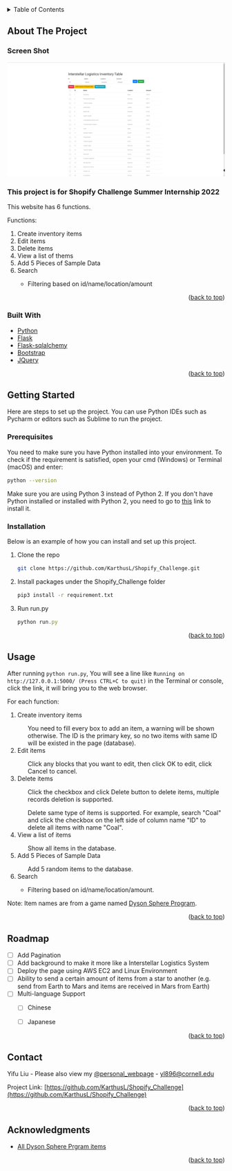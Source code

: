 <div id="top"></div>

<!-- TABLE OF CONTENTS -->
<details>
  <summary>Table of Contents</summary>
  <ol>
    <li>
      <a href="#about-the-project">About The Project</a>
      <ul>
        <li><a href="#built-with">Built With</a></li>
      </ul>
    </li>
    <li>
      <a href="#getting-started">Getting Started</a>
      <ul>
        <li><a href="#prerequisites">Prerequisites</a></li>
        <li><a href="#installation">Installation</a></li>
      </ul>
    </li>
    <li><a href="#usage">Usage</a></li>
    <li><a href="#roadmap">Roadmap</a></li>
    <li><a href="#contact">Contact</a></li>
    <li><a href="#acknowledgments">Acknowledgments</a></li>
  </ol>
</details>



<!-- ABOUT THE PROJECT -->

## About The Project

### Screen Shot

![](screenshot.png)

### This project is for Shopify Challenge Summer Internship 2022

This website has 6 functions.


  <summary>Functions: </summary>
  <ol>
    <li>Create inventory items</li>
    <li>Edit items</li>
    <li>Delete items</li>
    <li>View a list of thems</li>
    <li>Add 5 Pieces of Sample Data</li>
    <li>Search</li>
    <ul>
        <li>Filtering based on id/name/location/amount</li>
    </ul>
  </ol>

<p align="right">(<a href="#top">back to top</a>)</p>

### Built With

* [Python](https://www.python.org/)
* [Flask](https://flask.palletsprojects.com/en/2.0.x/)
* [Flask-sqlalchemy](https://flask-sqlalchemy.palletsprojects.com/en/2.x/)
* [Bootstrap](https://getbootstrap.com)
* [JQuery](https://jquery.com)

<p align="right">(<a href="#top">back to top</a>)</p>



<!-- GETTING STARTED -->

## Getting Started

Here are steps to set up the project. You can use Python IDEs such as Pycharm or editors such as Sublime to run the project.

### Prerequisites

You need to make sure you have Python installed into your environment. To check if the requirement is satisfied, open
your cmd (Windows) or Terminal (macOS) and enter:

  ```sh
  python --version
  ```

Make sure you are using Python 3 instead of Python 2. If you don't have Python installed or installed with Python 2, you
need to go to [this](https://www.python.org/) link to install it.

### Installation

Below is an example of how you can install and set up this project.

1. Clone the repo
   ```sh
   git clone https://github.com/KarthusL/Shopify_Challenge.git
   ```
2. Install packages under the Shopify_Challenge folder
   ```sh
   pip3 install -r requirement.txt
   ```
3. Run run.py
   ```js
   python run.py
   ```

<p align="right">(<a href="#top">back to top</a>)</p>



<!-- USAGE EXAMPLES -->

## Usage

After running ```python run.py```, You will see a line
like ```Running on http://127.0.0.1:5000/ (Press CTRL+C to quit)``` in the Terminal or console, click the link, it will
bring you to the web browser.

For each function:
  <ol>
    <li>Create inventory items</li>
        <ul>
            You need to fill every box to add an item, a warning will be shown otherwise. The ID is the primary key, so no two items with same ID will be existed in the page (database).
        </ul>
    <li>Edit items</li>
        <ul>
            Click any blocks that you want to edit, then click OK to edit, click Cancel to cancel.
        </ul>
    <li>Delete items</li>
        <ul>
            Click the checkbox and click Delete button to delete items, multiple records deletion is supported.
        </ul>
        <ul>
            Delete same type of items is supported. For example, search "Coal" and click the checkbox on the left side of column name "ID" to delete all items with name "Coal". 
        </ul>
    <li>View a list of items</li>
        <ul>
            Show all items in the database.
        </ul>
    <li>Add 5 Pieces of Sample Data</li>
        <ul>
            Add 5 random items to the database. 
        </ul>
    <li>Search</li>
    <ul>
        <li>Filtering based on id/name/location/amount.</li>
    </ul>
  </ol>

Note: Item names are from a game named [Dyson Sphere Program](https://en.wikipedia.org/wiki/Dyson_Sphere_Program).


<p align="right">(<a href="#top">back to top</a>)</p>
<!-- ROADMAP -->

## Roadmap

- [ ] Add Pagination
- [ ] Add background to make it more like a Interstellar Logistics System
- [ ] Deploy the page using AWS EC2 and Linux Environment
- [ ] Ability to send a certain amount of items from a star to another (e.g. send from Earth to Mars and items are received in Mars from Earth)
- [ ] Multi-language Support
    - [ ] Chinese
    - [ ] Japanese
    

<p align="right">(<a href="#top">back to top</a>)</p>





<!-- CONTACT -->

## Contact

Yifu Liu - Please also view my [@personal_webpage](http://www.yifu-liu.com) - yl896@cornell.edu

Project Link: [https://github.com/KarthusL/Shopify_Challenge](https://github.com/KarthusL/Shopify_Challenge)

<p align="right">(<a href="#top">back to top</a>)</p>



<!-- ACKNOWLEDGMENTS -->

## Acknowledgments


* [All Dyson Sphere Prgram items](https://dsp-wiki.com/Items)

<p align="right">(<a href="#top">back to top</a>)</p>